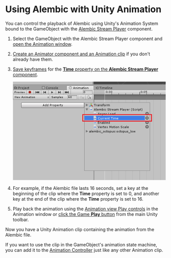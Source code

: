 # Using Alembic with Unity Animation

You can control the playback of Alembic using Unity's Animation System bound to the GameObject with the [Alembic Stream Player](ref_StreamPlayer.html) component. 

1. Select the GameObject with the Alembic Stream Player component and [open the Animation window](https://docs.unity3d.com/Manual/animeditor-UsingAnimationEditor.html).
2. [Create an Animator component and an Animation clip](https://docs.unity3d.com/Manual/animeditor-CreatingANewAnimationClip.html) if you don't already have them. 
3. [Save keyframes](https://docs.unity3d.com/Manual/animeditor-AnimatingAGameObject.html) for the [**Time** property on the **Alembic Stream Player** component](ref_StreamPlayer.html). 

   ![Saving keyframes on the property label Current Time connects the Animation clip to the Time property on the Alembic Stream Player](images/abc_anim_propertylabel.png)
4. For example, if the Alembic file lasts 16 seconds, set a key at the beginning of the clip where the **Time** property is set to 0, and another key at the end of the clip where the **Time** property is set to 16.
5. Play back the animation using the [Animation view Play controls](https://docs.unity3d.com/Manual/animeditor-UsingAnimationEditor.html) in the Animation window or [click the Game **Play** button](https://docs.unity3d.com/Manual/Toolbar.html) from the main Unity toolbar. 

Now you have a Unity Animation clip containing the animation from the Alembic file.

If you want to use the clip in the GameObject's animation state machine, you can add it to the [Animation Controller](https://docs.unity3d.com/Manual/Animator.html) just like any other Animation clip.

